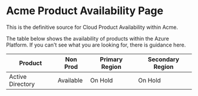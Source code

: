 # Acme Product Availability Page


This is the definitive source for Cloud Product Availability within Acme.

The table below shows the availability of products within the Azure Platform.  If you can't see what you are looking for, there is guidance here.

Product |Non Prod | Primary Region | Secondary Region
------------ |------------ | ------------- | -------------
Active Directory | Available  | On Hold | On Hold